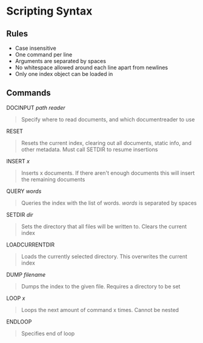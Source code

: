 # Scripting Syntax

## Rules

* Case insensitive
* One command per line
* Arguments are separated by spaces
* No whitespace allowed around each line apart from newlines
* Only one index object can be loaded in

## Commands

DOCINPUT *path reader*
>Specify where to read documents, and which documentreader to use

RESET
>Resets the current index, clearing out all documents, static info, and other metadata. Must call SETDIR to resume insertions

INSERT *x*
>Inserts x documents. If there aren't enough documents this will insert the remaining documents

QUERY *words*
>Queries the index with the list of words. *words* is separated by spaces

SETDIR *dir*
>Sets the directory that all files will be written to. Clears the current index

LOADCURRENTDIR
>Loads the currently selected directory. This overwrites the current index

DUMP *filename*
>Dumps the index to the given file. Requires a directory to be set

LOOP *x*
>Loops the next amount of command x times. Cannot be nested

ENDLOOP
>Specifies end of loop